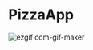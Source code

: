 # PizzaApp

![ezgif com-gif-maker](https://github.com/shelestbaksov/PizzaApp/blob/main/pizzaApp.gif?raw=true)
